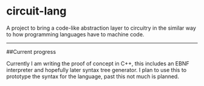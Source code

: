 circuit-lang
============

A project to bring a code-like abstraction layer to circuitry in the similar way to how programming languages have to machine code.

****

##Current progress

Currently I am writing the proof of concept in C++, this includes an EBNF interpreter and hopefully later syntax tree generator. I plan to use this to prototype the syntax for the language, past this not much is planned.
